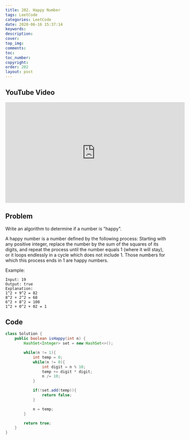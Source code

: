 ```yaml
---
title: 202. Happy Number
tags: LeetCode
categories: LeetCode
date: 2020-06-16 15:37:14
keywords:
description:
cover:
top_img:
comments:
toc:
toc_number:
copyright:
order: 202
layout: post
---
```


## YouTube Video

<iframe width="560" height="315" src="https://www.youtube.com/embed/TfTv4G8qrjs" frameborder="0" allow="accelerometer; autoplay; encrypted-media; gyroscope; picture-in-picture" allowfullscreen></iframe>

## Problem

Write an algorithm to determine if a number is "happy".

A happy number is a number defined by the following process: Starting with any positive integer, replace the number by the sum of the squares of its digits, and repeat the process until the number equals 1 (where it will stay), or it loops endlessly in a cycle which does not include 1. Those numbers for which this process ends in 1 are happy numbers.

Example:

```
Input: 19
Output: true
Explanation:
1^2 + 9^2 = 82
8^2 + 2^2 = 68
6^2 + 8^2 = 100
1^2 + 0^2 + 02 = 1
```

## Code

```java
class Solution {
    public boolean isHappy(int n) {
        HashSet<Integer> set = new HashSet<>();

        while(n != 1){
            int temp = 0;
            while(n != 0){
                int digit = n % 10;
                temp += digit * digit;
                n /= 10;
            }

            if(!set.add(temp)){
                return false;
            }

            n = temp;
        }

        return true;
    }
}
```
